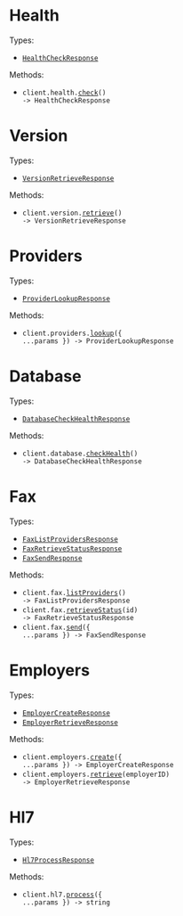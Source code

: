 # Health

Types:

- <code><a href="./src/resources/health.ts">HealthCheckResponse</a></code>

Methods:

- <code title="get /v1/health">client.health.<a href="./src/resources/health.ts">check</a>() -> HealthCheckResponse</code>

# Version

Types:

- <code><a href="./src/resources/version.ts">VersionRetrieveResponse</a></code>

Methods:

- <code title="get /v1/version">client.version.<a href="./src/resources/version.ts">retrieve</a>() -> VersionRetrieveResponse</code>

# Providers

Types:

- <code><a href="./src/resources/providers.ts">ProviderLookupResponse</a></code>

Methods:

- <code title="get /v1/providers/lookup">client.providers.<a href="./src/resources/providers.ts">lookup</a>({ ...params }) -> ProviderLookupResponse</code>

# Database

Types:

- <code><a href="./src/resources/database.ts">DatabaseCheckHealthResponse</a></code>

Methods:

- <code title="get /v1/database/health">client.database.<a href="./src/resources/database.ts">checkHealth</a>() -> DatabaseCheckHealthResponse</code>

# Fax

Types:

- <code><a href="./src/resources/fax.ts">FaxListProvidersResponse</a></code>
- <code><a href="./src/resources/fax.ts">FaxRetrieveStatusResponse</a></code>
- <code><a href="./src/resources/fax.ts">FaxSendResponse</a></code>

Methods:

- <code title="get /v1/fax/providers">client.fax.<a href="./src/resources/fax.ts">listProviders</a>() -> FaxListProvidersResponse</code>
- <code title="get /v1/fax/status/{id}">client.fax.<a href="./src/resources/fax.ts">retrieveStatus</a>(id) -> FaxRetrieveStatusResponse</code>
- <code title="post /v1/fax/send">client.fax.<a href="./src/resources/fax.ts">send</a>({ ...params }) -> FaxSendResponse</code>

# Employers

Types:

- <code><a href="./src/resources/employers.ts">EmployerCreateResponse</a></code>
- <code><a href="./src/resources/employers.ts">EmployerRetrieveResponse</a></code>

Methods:

- <code title="post /v1/employers">client.employers.<a href="./src/resources/employers.ts">create</a>({ ...params }) -> EmployerCreateResponse</code>
- <code title="get /v1/employers/{employerId}">client.employers.<a href="./src/resources/employers.ts">retrieve</a>(employerID) -> EmployerRetrieveResponse</code>

# Hl7

Types:

- <code><a href="./src/resources/hl7.ts">Hl7ProcessResponse</a></code>

Methods:

- <code title="post /v1/hl7/">client.hl7.<a href="./src/resources/hl7.ts">process</a>({ ...params }) -> string</code>
